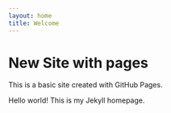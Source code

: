 ```yaml
---
layout: home
title: Welcome
---
```


<div id="particles-js"></div>

<h1>New Site with pages</h1>
<p>This is a basic site created with GitHub Pages.</p>

Hello world! This is my Jekyll homepage.

